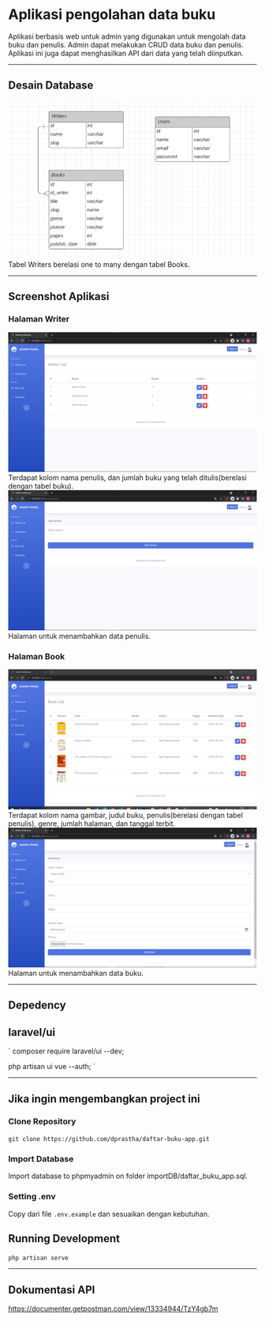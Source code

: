 # Aplikasi pengolahan data buku

Aplikasi berbasis web untuk admin yang digunakan untuk mengolah data buku dan penulis.
Admin dapat melakukan CRUD data buku dan penulis. Aplikasi ini juga dapat menghasilkan API
dari data yang telah diinputkan.

---

## Desain Database

<img src="public/img/erd.png">
Tabel Writers berelasi one to many dengan tabel Books.

---

## Screenshot Aplikasi

### Halaman Writer

<img src="public/img/writer.png">
Terdapat kolom nama penulis, dan jumlah buku yang telah ditulis(berelasi dengan tabel buku).

<img src="public/img/add-writer.png">
Halaman untuk menambahkan data penulis.

### Halaman Book

<img src="public/img/book.png">
Terdapat kolom nama gambar, judul buku, penulis(berelasi dengan tabel penulis), genre,
jumlah halaman, dan tanggal terbit.

<img src="public/img/add-book.png">
Halaman untuk menambahkan data buku.

---

## Depedency

## laravel/ui

`
composer require laravel/ui --dev;

php artisan ui vue --auth;
`

---

## Jika ingin mengembangkan project ini

### Clone Repository

`git clone https://github.com/dprastha/daftar-buku-app.git`

### Import Database

Import database to phpmyadmin on folder importDB/daftar_buku_app.sql.

### Setting .env

Copy dari file `.env.example` dan sesuaikan dengan kebutuhan.

## Running Development

`php artisan serve`

---

## Dokumentasi API

https://documenter.getpostman.com/view/13334944/TzY4gb7m
